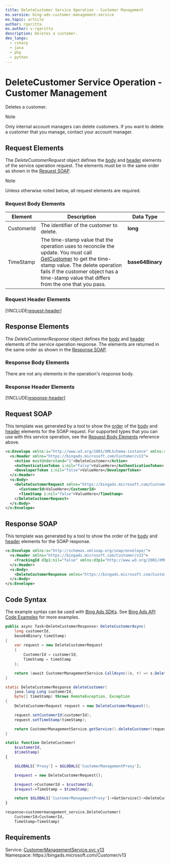 ```yaml
---
title: DeleteCustomer Service Operation - Customer Management
ms.service: bing-ads-customer-management-service
ms.topic: article
author: rgaritta
ms.author: v-rgaritta
description: Deletes a customer.
dev_langs: 
  - csharp
  - java
  - php
  - python
---
```

# DeleteCustomer Service Operation - Customer Management
Deletes a customer.

> [!NOTE]
> Only internal account managers can delete customers. If you want to delete a customer that you manage, contact your account manager.

## <a name="request"></a>Request Elements
The *DeleteCustomerRequest* object defines the [body](#request-body) and [header](#request-header) elements of the service operation request. The elements must be in the same order as shown in the [Request SOAP](#request-soap). 

> [!NOTE]
> Unless otherwise noted below, all request elements are required.

### <a name="request-body"></a>Request Body Elements

|Element|Description|Data Type|
|-----------|---------------|-------------|
|<a name="customerid"></a>CustomerId|The identifier of the customer to delete.|**long**|
|<a name="timestamp"></a>TimeStamp|The time-stamp value that the operation uses to reconcile the update. You must call  [GetCustomer](getcustomer.md) to get the time-stamp value. The delete operation fails if the customer object has a time-stamp value that differs from the one that you pass.|**base64Binary**|

### <a name="request-header"></a>Request Header Elements
[!INCLUDE[request-header](./includes/request-header.md)]

## <a name="response"></a>Response Elements
The *DeleteCustomerResponse* object defines the [body](#response-body) and [header](#response-header) elements of the service operation response. The elements are returned in the same order as shown in the [Response SOAP](#response-soap).

### <a name="response-body"></a>Response Body Elements
There are not any elements in the operation's response body.

### <a name="response-header"></a>Response Header Elements
[!INCLUDE[response-header](./includes/response-header.md)]

## <a name="request-soap"></a>Request SOAP
This template was generated by a tool to show the [order](../guides/services-protocol.md#element-order) of the [body](#request-body) and [header](#request-header) elements for the SOAP request. For supported types that you can use with this service operation, see the [Request Body Elements](#request-body) reference above.

```xml
<s:Envelope xmlns:i="http://www.w3.org/2001/XMLSchema-instance" xmlns:s="http://schemas.xmlsoap.org/soap/envelope/">
  <s:Header xmlns="https://bingads.microsoft.com/Customer/v13">
    <Action mustUnderstand="1">DeleteCustomer</Action>
    <AuthenticationToken i:nil="false">ValueHere</AuthenticationToken>
    <DeveloperToken i:nil="false">ValueHere</DeveloperToken>
  </s:Header>
  <s:Body>
    <DeleteCustomerRequest xmlns="https://bingads.microsoft.com/Customer/v13">
      <CustomerId>ValueHere</CustomerId>
      <TimeStamp i:nil="false">ValueHere</TimeStamp>
    </DeleteCustomerRequest>
  </s:Body>
</s:Envelope>
```

## <a name="response-soap"></a>Response SOAP
This template was generated by a tool to show the order of the [body](#response-body) and [header](#response-header) elements for the SOAP response.

```xml
<s:Envelope xmlns:s="http://schemas.xmlsoap.org/soap/envelope/">
  <s:Header xmlns="https://bingads.microsoft.com/Customer/v13">
    <TrackingId d3p1:nil="false" xmlns:d3p1="http://www.w3.org/2001/XMLSchema-instance">ValueHere</TrackingId>
  </s:Header>
  <s:Body>
    <DeleteCustomerResponse xmlns="https://bingads.microsoft.com/Customer/v13" />
  </s:Body>
</s:Envelope>
```

## <a name="example"></a>Code Syntax
The example syntax can be used with [Bing Ads SDKs](../guides/client-libraries.md). See [Bing Ads API Code Examples](../guides/code-examples.md) for more examples.
```csharp
public async Task<DeleteCustomerResponse> DeleteCustomerAsync(
	long customerId,
	base64Binary timeStamp)
{
	var request = new DeleteCustomerRequest
	{
		CustomerId = customerId,
		TimeStamp = timeStamp
	};

	return (await CustomerManagementService.CallAsync((s, r) => s.DeleteCustomerAsync(r), request));
}
```
```java
static DeleteCustomerResponse deleteCustomer(
	java.lang.Long customerId,
	byte[] timeStamp) throws RemoteException, Exception
{
	DeleteCustomerRequest request = new DeleteCustomerRequest();

	request.setCustomerId(customerId);
	request.setTimeStamp(timeStamp);

	return CustomerManagementService.getService().deleteCustomer(request);
}
```
```php
static function DeleteCustomer(
	$customerId,
	$timeStamp)
{

	$GLOBALS['Proxy'] = $GLOBALS['CustomerManagementProxy'];

	$request = new DeleteCustomerRequest();

	$request->CustomerId = $customerId;
	$request->TimeStamp = $timeStamp;

	return $GLOBALS['CustomerManagementProxy']->GetService()->DeleteCustomer($request);
}
```
```python
response=customermanagement_service.DeleteCustomer(
	CustomerId=CustomerId,
	TimeStamp=TimeStamp)
```

## Requirements
Service: [CustomerManagementService.svc v13](https://clientcenter.api.bingads.microsoft.com/Api/CustomerManagement/v13/CustomerManagementService.svc)  
Namespace: https\://bingads.microsoft.com/Customer/v13  

